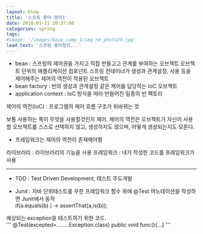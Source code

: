 ```yaml
---
layout: blog
title: '스프링 용어 정리1'
date: 2018-01-21 20:37:00
categories: spring
tags: 
#image: '/images/base_camp_1/img_ne_photo29.jpg' 
lead_text: '스프링 용어정리...'
---
```



* bean : 스프링의 제어권을 가지고 직접 만들고고 관계를 부여하는 오브젝트
		오브젝트 단위의 애플리케이션 컴포넌트
		스프링 컨테이너가 생성과 관계설정, 사용 등을 제어해주는 제어의 역전이 적용된 오브젝트
* bean factory : 빈의 생성과 관계설정 같은 제어를 담당하는 IoC 오브젝트
* application context : IoC 방식을 따라 만들어진 일종의 빈 팩토리


제어의 역전(IoC) : 프로그램의 제어 흐름 구조가 뒤바뀌는 것

보통 사용하는 쪽이 무엇을 사용할것인지 제어.
제어의 역전은 오브젝트가 자신이 사용할 오브젝트를 스스로 선택하지 않고, 생성하지도 않으며, 어떻게 생성되는지도 모른다.

* 프레임워크는 제어의 역전이 존재해야함

라이브러리 : 라이브러리의 기능을 사용
프레임워크 : 내가 작성한 코드를 프레임워크가 사용

---

* TDD : Test Driven Development, 테스트 주도개발

* Junit : 자바 단위테스트를 우한 프레임워크
함수 위에 @Test 어노테이션을 작성하면 Junit에서 동작<br> 
if(a.equals(b) ) -> assertThat(a,is(b));

예상되는 exception을 테스트하기 위한 코드.<br>
'''
@Test(excepted=........Exception.class)
public void func(){...}
'''

